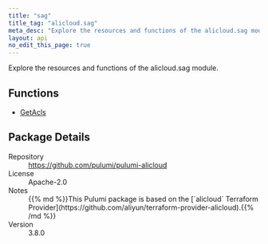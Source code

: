 ```yaml
---
title: "sag"
title_tag: "alicloud.sag"
meta_desc: "Explore the resources and functions of the alicloud.sag module."
layout: api
no_edit_this_page: true
---
```


<!-- WARNING: this file was generated by Pulumi Docs Generator. -->
<!-- Do not edit by hand unless you're certain you know what you are doing! -->

Explore the resources and functions of the alicloud.sag module.

<h2 id="functions">Functions</h2>
<ul class="api">
    <li><a href="getacls" title="GetAcls"><span class="symbol function"></span>GetAcls</a></li>
</ul>

<h2 id="package-details">Package Details</h2>
<dl class="package-details">
	<dt>Repository</dt>
	<dd><a href="https://github.com/pulumi/pulumi-alicloud">https://github.com/pulumi/pulumi-alicloud</a></dd>
	<dt>License</dt>
	<dd>Apache-2.0</dd>
	<dt>Notes</dt>
	<dd>{{% md %}}This Pulumi package is based on the [`alicloud` Terraform Provider](https://github.com/aliyun/terraform-provider-alicloud).{{% /md %}}</dd>
	<dt>Version</dt>
	<dd>3.8.0</dd>
</dl>


